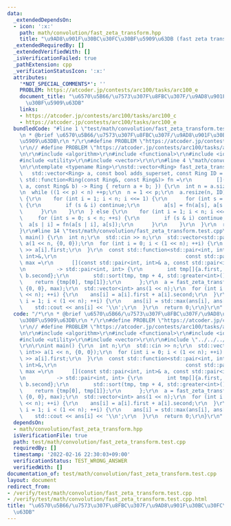 ```yaml
---
data:
  _extendedDependsOn:
  - icon: ':x:'
    path: math/convolution/fast_zeta_transform.hpp
    title: "\u9AD8\u901F\u30BC\u30FC\u30BF\u5909\u63DB (fast zeta transform)"
  _extendedRequiredBy: []
  _extendedVerifiedWith: []
  _isVerificationFailed: true
  _pathExtension: cpp
  _verificationStatusIcon: ':x:'
  attributes:
    '*NOT_SPECIAL_COMMENTS*': ''
    PROBLEM: https://atcoder.jp/contests/arc100/tasks/arc100_e
    document_title: "\u6570\u5B66/\u7573\u307F\u8FBC\u307F/\u9AD8\u901F\u30BC\u30FC\
      \u30BF\u5909\u63DB"
    links:
    - https://atcoder.jp/contests/arc100/tasks/arc100_c
    - https://atcoder.jp/contests/arc100/tasks/arc100_e
  bundledCode: "#line 1 \"test/math/convolution/fast_zeta_transform.test.cpp\"\n/*\r\
    \n * @brief \u6570\u5B66/\u7573\u307F\u8FBC\u307F/\u9AD8\u901F\u30BC\u30FC\u30BF\
    \u5909\u63DB\r\n */\r\n#define PROBLEM \"https://atcoder.jp/contests/arc100/tasks/arc100_e\"\
    \r\n// #define PROBLEM \"https://atcoder.jp/contests/arc100/tasks/arc100_c\"\r\
    \n\r\n#include <algorithm>\r\n#include <functional>\r\n#include <iostream>\r\n\
    #include <utility>\r\n#include <vector>\r\n\r\n#line 4 \"math/convolution/fast_zeta_transform.hpp\"\
    \n\r\ntemplate <typename Ring>\r\nstd::vector<Ring> fast_zeta_transform(\r\n \
    \   std::vector<Ring> a, const bool adds_superset, const Ring ID = 0,\r\n    const\
    \ std::function<Ring(const Ring&, const Ring&)> fn =\r\n        [](const Ring&\
    \ a, const Ring& b) -> Ring { return a + b; }) {\r\n  int n = a.size(), p = 1;\r\
    \n  while ((1 << p) < n) ++p;\r\n  n = 1 << p;\r\n  a.resize(n, ID);\r\n  if (adds_superset)\
    \ {\r\n    for (int i = 1; i < n; i <<= 1) {\r\n      for (int s = 0; s < n; ++s)\
    \ {\r\n        if (s & i) continue;\r\n        a[s] = fn(a[s], a[s | i]);\r\n\
    \      }\r\n    }\r\n  } else {\r\n    for (int i = 1; i < n; i <<= 1) {\r\n \
    \     for (int s = 0; s < n; ++s) {\r\n        if (s & i) continue;\r\n      \
    \  a[s | i] = fn(a[s | i], a[s]);\r\n      }\r\n    }\r\n  }\r\n  return a;\r\n\
    }\r\n#line 14 \"test/math/convolution/fast_zeta_transform.test.cpp\"\n\r\nint\
    \ main() {\r\n  int n;\r\n  std::cin >> n;\r\n  std::vector<std::pair<int, int>>\
    \ a(1 << n, {0, 0});\r\n  for (int i = 0; i < (1 << n); ++i) {\r\n    std::cin\
    \ >> a[i].first;\r\n  }\r\n  const std::function<std::pair<int, int>(const std::pair<int,\
    \ int>&,\r\n                                          const std::pair<int, int>&)>\
    \ max =\r\n      [](const std::pair<int, int>& a, const std::pair<int, int>& b)\r\
    \n          -> std::pair<int, int> {\r\n        int tmp[]{a.first, a.second, b.first,\
    \ b.second};\r\n        std::sort(tmp, tmp + 4, std::greater<int>());\r\n    \
    \    return {tmp[0], tmp[1]};\r\n      };\r\n  a = fast_zeta_transform(a, false,\
    \ {0, 0}, max);\r\n  std::vector<int> ans(1 << n);\r\n  for (int i = 0; i < (1\
    \ << n); ++i) {\r\n    ans[i] = a[i].first + a[i].second;\r\n  }\r\n  for (int\
    \ i = 1; i < (1 << n); ++i) {\r\n    ans[i] = std::max(ans[i], ans[i - 1]);\r\n\
    \    std::cout << ans[i] << '\\n';\r\n  }\r\n  return 0;\r\n}\r\n"
  code: "/*\r\n * @brief \u6570\u5B66/\u7573\u307F\u8FBC\u307F/\u9AD8\u901F\u30BC\u30FC\
    \u30BF\u5909\u63DB\r\n */\r\n#define PROBLEM \"https://atcoder.jp/contests/arc100/tasks/arc100_e\"\
    \r\n// #define PROBLEM \"https://atcoder.jp/contests/arc100/tasks/arc100_c\"\r\
    \n\r\n#include <algorithm>\r\n#include <functional>\r\n#include <iostream>\r\n\
    #include <utility>\r\n#include <vector>\r\n\r\n#include \"../../../math/convolution/fast_zeta_transform.hpp\"\
    \r\n\r\nint main() {\r\n  int n;\r\n  std::cin >> n;\r\n  std::vector<std::pair<int,\
    \ int>> a(1 << n, {0, 0});\r\n  for (int i = 0; i < (1 << n); ++i) {\r\n    std::cin\
    \ >> a[i].first;\r\n  }\r\n  const std::function<std::pair<int, int>(const std::pair<int,\
    \ int>&,\r\n                                          const std::pair<int, int>&)>\
    \ max =\r\n      [](const std::pair<int, int>& a, const std::pair<int, int>& b)\r\
    \n          -> std::pair<int, int> {\r\n        int tmp[]{a.first, a.second, b.first,\
    \ b.second};\r\n        std::sort(tmp, tmp + 4, std::greater<int>());\r\n    \
    \    return {tmp[0], tmp[1]};\r\n      };\r\n  a = fast_zeta_transform(a, false,\
    \ {0, 0}, max);\r\n  std::vector<int> ans(1 << n);\r\n  for (int i = 0; i < (1\
    \ << n); ++i) {\r\n    ans[i] = a[i].first + a[i].second;\r\n  }\r\n  for (int\
    \ i = 1; i < (1 << n); ++i) {\r\n    ans[i] = std::max(ans[i], ans[i - 1]);\r\n\
    \    std::cout << ans[i] << '\\n';\r\n  }\r\n  return 0;\r\n}\r\n"
  dependsOn:
  - math/convolution/fast_zeta_transform.hpp
  isVerificationFile: true
  path: test/math/convolution/fast_zeta_transform.test.cpp
  requiredBy: []
  timestamp: '2022-02-16 22:30:03+09:00'
  verificationStatus: TEST_WRONG_ANSWER
  verifiedWith: []
documentation_of: test/math/convolution/fast_zeta_transform.test.cpp
layout: document
redirect_from:
- /verify/test/math/convolution/fast_zeta_transform.test.cpp
- /verify/test/math/convolution/fast_zeta_transform.test.cpp.html
title: "\u6570\u5B66/\u7573\u307F\u8FBC\u307F/\u9AD8\u901F\u30BC\u30FC\u30BF\u5909\
  \u63DB"
---
```

